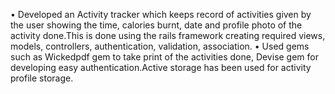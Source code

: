 • Developed an Activity tracker which keeps record of activities given by the user showing the time, calories burnt, date
and profile photo of the activity done.This is done using the rails framework creating required views, models, controllers,
authentication, validation, association.
• Used gems such as Wickedpdf gem to take print of the activities done, Devise gem for developing easy
authentication.Active storage has been used for activity profile storage.
